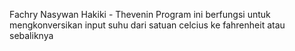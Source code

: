 Fachry Nasywan Hakiki - Thevenin
Program ini berfungsi untuk mengkonversikan input suhu dari satuan celcius ke fahrenheit atau sebaliknya
